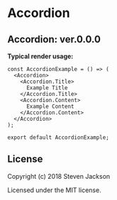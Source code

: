 Accordion
================
Accordion: ver.0.0.0 
---
**Typical render usage:**

```
const AccordionExample = () => (
  <Accordion>
    <Accordion.Title>
      Example Title
    </Accordion.Title>
    <Accordion.Content>
      Example Content
    </Accordion.Content>
  </Accordion>
);

export default AccordionExample;
```

## License
Copyright (c) 2018 Steven Jackson

Licensed under the MIT license.
